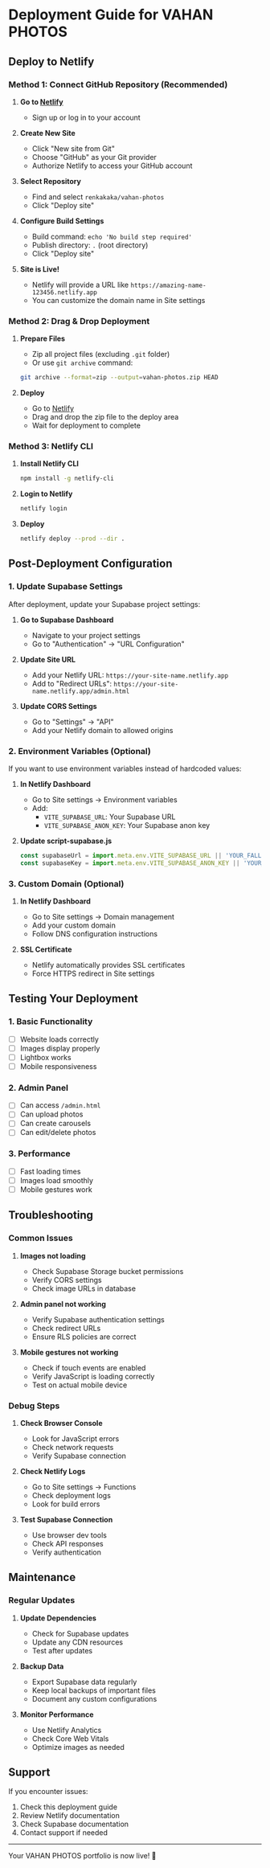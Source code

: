 # Deployment Guide for VAHAN PHOTOS

## Deploy to Netlify

### Method 1: Connect GitHub Repository (Recommended)

1. **Go to [Netlify](https://netlify.com)**
   - Sign up or log in to your account

2. **Create New Site**
   - Click "New site from Git"
   - Choose "GitHub" as your Git provider
   - Authorize Netlify to access your GitHub account

3. **Select Repository**
   - Find and select `renkakaka/vahan-photos`
   - Click "Deploy site"

4. **Configure Build Settings**
   - Build command: `echo 'No build step required'`
   - Publish directory: `.` (root directory)
   - Click "Deploy site"

5. **Site is Live!**
   - Netlify will provide a URL like `https://amazing-name-123456.netlify.app`
   - You can customize the domain name in Site settings

### Method 2: Drag & Drop Deployment

1. **Prepare Files**
   - Zip all project files (excluding `.git` folder)
   - Or use `git archive` command:
   ```bash
   git archive --format=zip --output=vahan-photos.zip HEAD
   ```

2. **Deploy**
   - Go to [Netlify](https://netlify.com)
   - Drag and drop the zip file to the deploy area
   - Wait for deployment to complete

### Method 3: Netlify CLI

1. **Install Netlify CLI**
   ```bash
   npm install -g netlify-cli
   ```

2. **Login to Netlify**
   ```bash
   netlify login
   ```

3. **Deploy**
   ```bash
   netlify deploy --prod --dir .
   ```

## Post-Deployment Configuration

### 1. Update Supabase Settings

After deployment, update your Supabase project settings:

1. **Go to Supabase Dashboard**
   - Navigate to your project settings
   - Go to "Authentication" → "URL Configuration"

2. **Update Site URL**
   - Add your Netlify URL: `https://your-site-name.netlify.app`
   - Add to "Redirect URLs": `https://your-site-name.netlify.app/admin.html`

3. **Update CORS Settings**
   - Go to "Settings" → "API"
   - Add your Netlify domain to allowed origins

### 2. Environment Variables (Optional)

If you want to use environment variables instead of hardcoded values:

1. **In Netlify Dashboard**
   - Go to Site settings → Environment variables
   - Add:
     - `VITE_SUPABASE_URL`: Your Supabase URL
     - `VITE_SUPABASE_ANON_KEY`: Your Supabase anon key

2. **Update script-supabase.js**
   ```javascript
   const supabaseUrl = import.meta.env.VITE_SUPABASE_URL || 'YOUR_FALLBACK_URL';
   const supabaseKey = import.meta.env.VITE_SUPABASE_ANON_KEY || 'YOUR_FALLBACK_KEY';
   ```

### 3. Custom Domain (Optional)

1. **In Netlify Dashboard**
   - Go to Site settings → Domain management
   - Add your custom domain
   - Follow DNS configuration instructions

2. **SSL Certificate**
   - Netlify automatically provides SSL certificates
   - Force HTTPS redirect in Site settings

## Testing Your Deployment

### 1. Basic Functionality
- [ ] Website loads correctly
- [ ] Images display properly
- [ ] Lightbox works
- [ ] Mobile responsiveness

### 2. Admin Panel
- [ ] Can access `/admin.html`
- [ ] Can upload photos
- [ ] Can create carousels
- [ ] Can edit/delete photos

### 3. Performance
- [ ] Fast loading times
- [ ] Images load smoothly
- [ ] Mobile gestures work

## Troubleshooting

### Common Issues

1. **Images not loading**
   - Check Supabase Storage bucket permissions
   - Verify CORS settings
   - Check image URLs in database

2. **Admin panel not working**
   - Verify Supabase authentication settings
   - Check redirect URLs
   - Ensure RLS policies are correct

3. **Mobile gestures not working**
   - Check if touch events are enabled
   - Verify JavaScript is loading correctly
   - Test on actual mobile device

### Debug Steps

1. **Check Browser Console**
   - Look for JavaScript errors
   - Check network requests
   - Verify Supabase connection

2. **Check Netlify Logs**
   - Go to Site settings → Functions
   - Check deployment logs
   - Look for build errors

3. **Test Supabase Connection**
   - Use browser dev tools
   - Check API responses
   - Verify authentication

## Maintenance

### Regular Updates

1. **Update Dependencies**
   - Check for Supabase updates
   - Update any CDN resources
   - Test after updates

2. **Backup Data**
   - Export Supabase data regularly
   - Keep local backups of important files
   - Document any custom configurations

3. **Monitor Performance**
   - Use Netlify Analytics
   - Check Core Web Vitals
   - Optimize images as needed

## Support

If you encounter issues:

1. Check this deployment guide
2. Review Netlify documentation
3. Check Supabase documentation
4. Contact support if needed

---

Your VAHAN PHOTOS portfolio is now live! 🎉
